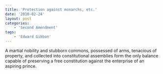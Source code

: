 ```yaml
---
title: 'Protection against monarchs, etc.'
date: '2010-02-24'
layout: post
categories:
    - 'Second Amendment'
tags:
    - 'Edward Gibbon'
---
```


A martial nobility and stubborn commons, possessed of arms, tenacious of property, and collected into constitutional assemblies form the only balance capable of preserving a free constitution against the enterprise of an aspiring prince.
